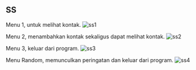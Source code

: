 ## SS
Menu 1, untuk melihat kontak.
![ss1](https://user-images.githubusercontent.com/73403861/160348587-93c6b0be-6f77-47a0-b28c-05354f5c8723.png)

Menu 2, menambahkan kontak sekaligus dapat melihat kontak.
![ss2](https://user-images.githubusercontent.com/73403861/160348590-7f29454a-e5a4-4236-ac4c-c8782957266b.png)

Menu 3, keluar dari program.
![ss3](https://user-images.githubusercontent.com/73403861/160348593-cd80a579-a7a0-4b68-8577-a76ea4833b0d.png)

Menu Random, memunculkan peringatan dan keluar dari program. 
![ss4](https://user-images.githubusercontent.com/73403861/160348578-70bed5a0-700e-4909-b79b-6d08bbdbc3fa.png)
